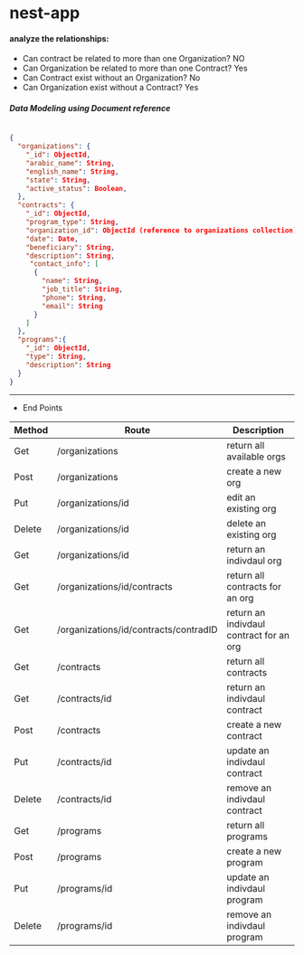 # nest-app


#### analyze the relationships:
* Can contract be related to more than one Organization? NO
* Can Organization be related to more than one Contract? Yes
* Can Contract exist without an Organization? No
* Can Organization exist without a Contract? Yes

##### Data Modeling using Document reference

```json

{
  "organizations": {
    "_id": ObjectId,
    "arabic_name": String,
    "english_name": String,
    "state": String,
    "active_status": Boolean,
  },
  "contracts": {
    "_id": ObjectId,
    "program_type": String,
    "organization_id": ObjectId (reference to organizations collection),
    "date": Date,
    "beneficiary": String,
    "description": String,
     "contact_info": [
      {
        "name": String,
        "job_title": String,
        "phone": String,
        "email": String
      }
    ]
  },
  "programs":{
    "_id": ObjectId,
    "type": String,
    "description": String
  }
}

```

---
* End Points

| Method         | Route     | Description                       |
|--------------|-----------|------------|
| Get          | /organizations      | return all available orgs  |
| Post         | /organizations  | create a new org               |
| Put          | /organizations/id  | edit an existing org        |
| Delete       | /organizations/id  | delete an existing org      |
| Get          | /organizations/id  | return an indivdaul org     |
| Get          | /organizations/id/contracts  | return all contracts for an org    |
| Get          | /organizations/id/contracts/contradID  | return an indivdaul contract for an org     |
| Get          | /contracts         | return all contracts     |
| Get          | /contracts/id       | return an indivdaul contract     |
| Post         | /contracts        | create a new contract     |
| Put          | /contracts/id  | update an indivdaul contract     |
| Delete          | /contracts/id  | remove an indivdaul contract     |
| Get          | /programs     | return all programs              |
| Post         | /programs     | create a new program             |
| Put          | /programs/id  | update an indivdaul program     |
| Delete       | /programs/id  | remove an indivdaul program     |

